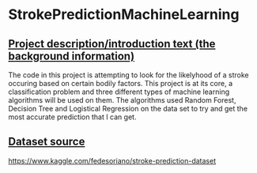 # StrokePredictionMachineLearning

##  <u> Project description/introduction text (the background information) </u>

The code in this project is attempting to look for the likelyhood of a stroke occuring based on certain bodily factors. This project is at its core, a classification problem and three different types of machine learning algorithms will be used on them. The algorithms used  Random Forest, Decision Tree and Logistical Regression on the data set to try and get the most accurate prediction that I can get.

##  <u> Dataset source </u>
https://www.kaggle.com/fedesoriano/stroke-prediction-dataset

